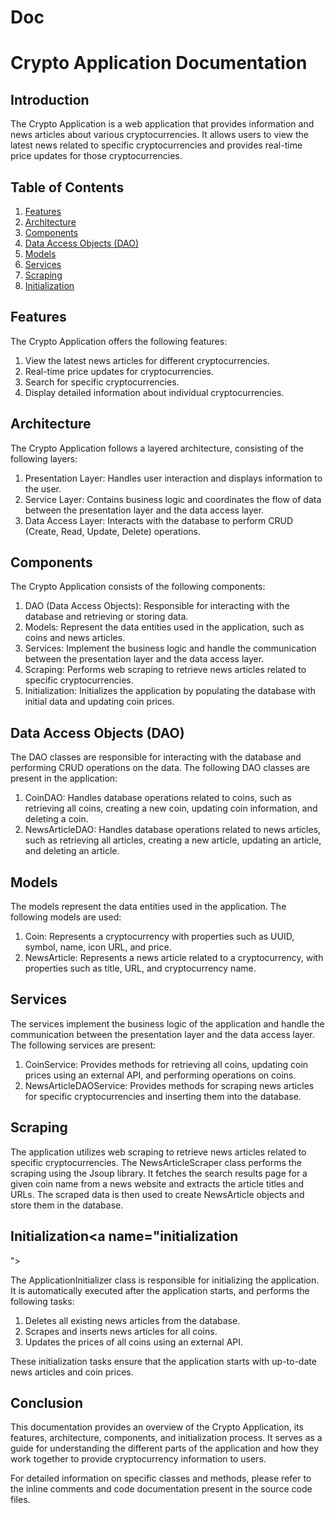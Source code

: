 # Doc

# Crypto Application Documentation

## Introduction

The Crypto Application is a web application that provides information and news articles about various cryptocurrencies. It allows users to view the latest news related to specific cryptocurrencies and provides real-time price updates for those cryptocurrencies.

## Table of Contents

1. [Features](notion://www.notion.so/Project-ff4d64f8f9bb4ee28b9822c9963bfdd6?p=a5451a5bc3e347b1bd5bab8d41ff7408&showMoveTo=true#features)
2. [Architecture](notion://www.notion.so/Project-ff4d64f8f9bb4ee28b9822c9963bfdd6?p=a5451a5bc3e347b1bd5bab8d41ff7408&showMoveTo=true#architecture)
3. [Components](notion://www.notion.so/Project-ff4d64f8f9bb4ee28b9822c9963bfdd6?p=a5451a5bc3e347b1bd5bab8d41ff7408&showMoveTo=true#components)
4. [Data Access Objects (DAO)](notion://www.notion.so/Project-ff4d64f8f9bb4ee28b9822c9963bfdd6?p=a5451a5bc3e347b1bd5bab8d41ff7408&showMoveTo=true#data-access-objects-dao)
5. [Models](notion://www.notion.so/Project-ff4d64f8f9bb4ee28b9822c9963bfdd6?p=a5451a5bc3e347b1bd5bab8d41ff7408&showMoveTo=true#models)
6. [Services](notion://www.notion.so/Project-ff4d64f8f9bb4ee28b9822c9963bfdd6?p=a5451a5bc3e347b1bd5bab8d41ff7408&showMoveTo=true#services)
7. [Scraping](notion://www.notion.so/Project-ff4d64f8f9bb4ee28b9822c9963bfdd6?p=a5451a5bc3e347b1bd5bab8d41ff7408&showMoveTo=true#scraping)
8. [Initialization](notion://www.notion.so/Project-ff4d64f8f9bb4ee28b9822c9963bfdd6?p=a5451a5bc3e347b1bd5bab8d41ff7408&showMoveTo=true#initialization)

## Features<a name="features"></a>

The Crypto Application offers the following features:

1. View the latest news articles for different cryptocurrencies.
2. Real-time price updates for cryptocurrencies.
3. Search for specific cryptocurrencies.
4. Display detailed information about individual cryptocurrencies.

## Architecture<a name="architecture"></a>

The Crypto Application follows a layered architecture, consisting of the following layers:

1. Presentation Layer: Handles user interaction and displays information to the user.
2. Service Layer: Contains business logic and coordinates the flow of data between the presentation layer and the data access layer.
3. Data Access Layer: Interacts with the database to perform CRUD (Create, Read, Update, Delete) operations.

## Components<a name="components"></a>

The Crypto Application consists of the following components:

1. DAO (Data Access Objects): Responsible for interacting with the database and retrieving or storing data.
2. Models: Represent the data entities used in the application, such as coins and news articles.
3. Services: Implement the business logic and handle the communication between the presentation layer and the data access layer.
4. Scraping: Performs web scraping to retrieve news articles related to specific cryptocurrencies.
5. Initialization: Initializes the application by populating the database with initial data and updating coin prices.

## Data Access Objects (DAO)<a name="data-access-objects-dao"></a>

The DAO classes are responsible for interacting with the database and performing CRUD operations on the data. The following DAO classes are present in the application:

1. CoinDAO: Handles database operations related to coins, such as retrieving all coins, creating a new coin, updating coin information, and deleting a coin.
2. NewsArticleDAO: Handles database operations related to news articles, such as retrieving all articles, creating a new article, updating an article, and deleting an article.

## Models<a name="models"></a>

The models represent the data entities used in the application. The following models are used:

1. Coin: Represents a cryptocurrency with properties such as UUID, symbol, name, icon URL, and price.
2. NewsArticle: Represents a news article related to a cryptocurrency, with properties such as title, URL, and cryptocurrency name.

## Services<a name="services"></a>

The services implement the business logic of the application and handle the communication between the presentation layer and the data access layer. The following services are present:

1. CoinService: Provides methods for retrieving all coins, updating coin prices using an external API, and performing operations on coins.
2. NewsArticleDAOService: Provides methods for scraping news articles for specific cryptocurrencies and inserting them into the database.

## Scraping<a name="scraping"></a>

The application utilizes web scraping to retrieve news articles related to specific cryptocurrencies. The NewsArticleScraper class performs the scraping using the Jsoup library. It fetches the search results page for a given coin name from a news website and extracts the article titles and URLs. The scraped data is then used to create NewsArticle objects and store them in the database.

## Initialization<a name="initialization

"></a>

The ApplicationInitializer class is responsible for initializing the application. It is automatically executed after the application starts, and performs the following tasks:

1. Deletes all existing news articles from the database.
2. Scrapes and inserts news articles for all coins.
3. Updates the prices of all coins using an external API.

These initialization tasks ensure that the application starts with up-to-date news articles and coin prices.

## Conclusion

This documentation provides an overview of the Crypto Application, its features, architecture, components, and initialization process. It serves as a guide for understanding the different parts of the application and how they work together to provide cryptocurrency information to users.

For detailed information on specific classes and methods, please refer to the inline comments and code documentation present in the source code files.
